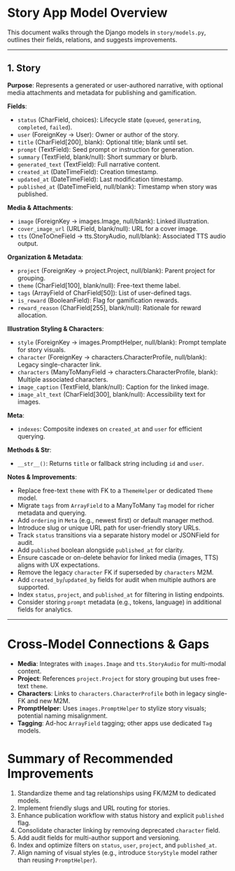  # Story App Model Overview

 This document walks through the Django models in `story/models.py`, outlines their fields, relations, and suggests improvements.

 ---

 ## 1. Story

 **Purpose**: Represents a generated or user-authored narrative, with optional media attachments and metadata for publishing and gamification.

 **Fields**:
 - `status` (CharField, choices): Lifecycle state (`queued`, `generating`, `completed`, `failed`).
 - `user` (ForeignKey → User): Owner or author of the story.
 - `title` (CharField[200], blank): Optional title; blank until set.
 - `prompt` (TextField): Seed prompt or instruction for generation.
 - `summary` (TextField, blank/null): Short summary or blurb.
 - `generated_text` (TextField): Full narrative content.
 - `created_at` (DateTimeField): Creation timestamp.
 - `updated_at` (DateTimeField): Last modification timestamp.
 - `published_at` (DateTimeField, null/blank): Timestamp when story was published.

 **Media & Attachments**:
 - `image` (ForeignKey → images.Image, null/blank): Linked illustration.
 - `cover_image_url` (URLField, blank/null): URL for a cover image.
 - `tts` (OneToOneField → tts.StoryAudio, null/blank): Associated TTS audio output.

 **Organization & Metadata**:
 - `project` (ForeignKey → project.Project, null/blank): Parent project for grouping.
 - `theme` (CharField[100], blank/null): Free-text theme label.
 - `tags` (ArrayField of CharField[50]): List of user-defined tags.
 - `is_reward` (BooleanField): Flag for gamification rewards.
 - `reward_reason` (CharField[255], blank/null): Rationale for reward allocation.

 **Illustration Styling & Characters**:
 - `style` (ForeignKey → images.PromptHelper, null/blank): Prompt template for story visuals.
 - `character` (ForeignKey → characters.CharacterProfile, null/blank): Legacy single-character link.
 - `characters` (ManyToManyField → characters.CharacterProfile, blank): Multiple associated characters.
 - `image_caption` (TextField, blank/null): Caption for the linked image.
 - `image_alt_text` (CharField[300], blank/null): Accessibility text for images.

 **Meta**:
 - `indexes`: Composite indexes on `created_at` and `user` for efficient querying.

 **Methods & Str**:
 - `__str__()`: Returns `title` or fallback string including `id` and `user`.

 **Notes & Improvements**:
 - Replace free-text `theme` with FK to a `ThemeHelper` or dedicated `Theme` model.
 - Migrate `tags` from `ArrayField` to a ManyToMany `Tag` model for richer metadata and querying.
 - Add `ordering` in `Meta` (e.g., newest first) or default manager method.
 - Introduce slug or unique URL path for user-friendly story URLs.
 - Track `status` transitions via a separate history model or JSONField for audit.
 - Add `published` boolean alongside `published_at` for clarity.
 - Ensure cascade or on-delete behavior for linked media (images, TTS) aligns with UX expectations.
 - Remove the legacy `character` FK if superseded by `characters` M2M.
 - Add `created_by`/`updated_by` fields for audit when multiple authors are supported.
 - Index `status`, `project`, and `published_at` for filtering in listing endpoints.
 - Consider storing `prompt` metadata (e.g., tokens, language) in additional fields for analytics.

 ---

 # Cross-Model Connections & Gaps

 - **Media**: Integrates with `images.Image` and `tts.StoryAudio` for multi-modal content.
 - **Project**: References `project.Project` for story grouping but uses free-text `theme`.
 - **Characters**: Links to `characters.CharacterProfile` both in legacy single-FK and new M2M.
 - **PromptHelper**: Uses `images.PromptHelper` to stylize story visuals; potential naming misalignment.
 - **Tagging**: Ad-hoc `ArrayField` tagging; other apps use dedicated `Tag` models.

 # Summary of Recommended Improvements

 1. Standardize theme and tag relationships using FK/M2M to dedicated models.
 2. Implement friendly slugs and URL routing for stories.
 3. Enhance publication workflow with status history and explicit `published` flag.
 4. Consolidate character linking by removing deprecated `character` field.
 5. Add audit fields for multi-author support and versioning.
 6. Index and optimize filters on `status`, `user`, `project`, and `published_at`.
 7. Align naming of visual styles (e.g., introduce `StoryStyle` model rather than reusing `PromptHelper`).